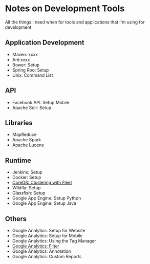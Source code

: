 # Notes on Development Tools
All the things i need when for tools and applications that I'm using for development

## Application Development
* Maven: xxxx
* Ant:xxxx
* Bower: Setup
* Spring Roo: Setup
* Unix: Command List

## API
* Facebook API: Setup Mobile
* Apache Solr: Setup

## Libraries
* MapReduce
* Apache Spark
* Apache Lucene

## Runtime
* Jenkins: Setup
* Docker: Setup
* [CoreOS: Clustering with Fleet](https://coreos.com/using-coreos/clustering/)
* Wildfly: Setup
* Glassfish: Setup
* Google App Engine: Setup Python
* Google App Engine: Setup Java

## Others
* Google Analytics: Setup for Website
* Google Analytics: Setup for Mobile
* Google Analytics: Using the Tag Manager
* [Google Analytics: Filter](GoogleAnalytics/Filter.md)
* Google Analytics: Annotation
* Google Analytics: Custom Reports
